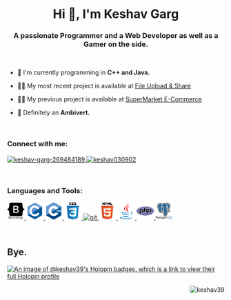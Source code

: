 <h1 align="center">Hi 👋, I'm Keshav Garg</h1>

<h3 align="center">A passionate Programmer and a Web Developer as well as a Gamer on the side.</h3>

<br/>

- 🌱 I'm currently programming in **C++ and Java.**
  
- 👨‍💻 My most recent project is available at <a target="_blank" href="https://keshav39.pythonanywhere.com">File Upload & Share</a>

- 👨‍💻 My previous project is available at <a target="_blank" href="https://keshavgargwebd.000webhostapp.com/Major-Project/">SuperMarket E-Commerce</a>

- 👀 Definitely an **Ambivert.**

<br/>
<h3 align="left">Connect with me:</h3>
<p align="left" padding="5px">
  <a href="https://linkedin.com/in/keshav-garg-269484189" target="_blank" margin="5px">
    <img margin="5px"align="center" src="https://raw.githubusercontent.com/rahuldkjain/github-profile-readme-generator/master/src/images/icons/Social/linked-in-alt.svg" alt="keshav-garg-269484189" height="30" width="40" />
  </a>
  <a href="https://instagram.com/keshav030902" target="_blank" margin="5px">
    <img margin="5px"align="center" src="https://raw.githubusercontent.com/rahuldkjain/github-profile-readme-generator/master/src/images/icons/Social/instagram.svg" alt="keshav030902" height="30" width="40" />
  </a>
</p>

<br/>
<h3 align="left">Languages and Tools:</h3>
<p align="left" padding="5px">
  <a href="https://getbootstrap.com" target="_blank" rel="noreferrer" margin="5px">
    <img margin="5px" src="https://raw.githubusercontent.com/devicons/devicon/master/icons/bootstrap/bootstrap-plain-wordmark.svg" alt="bootstrap" width="40" height="40"/>
  </a>
  <a href="https://www.cprogramming.com/" target="_blank" rel="noreferrer" margin="5px">
    <img margin="5px" src="https://raw.githubusercontent.com/devicons/devicon/master/icons/c/c-original.svg" alt="c" width="40" height="40"/> 
  </a>
  <a href="https://www.w3schools.com/cpp/" target="_blank" rel="noreferrer" margin="5px">
    <img margin="5px" src="https://raw.githubusercontent.com/devicons/devicon/master/icons/cplusplus/cplusplus-original.svg" alt="cplusplus" width="40" height="40"/>
  </a>
  <a href="https://www.w3schools.com/css/" target="_blank" rel="noreferrer" margin="5px">
    <img margin="5px" src="https://raw.githubusercontent.com/devicons/devicon/master/icons/css3/css3-original-wordmark.svg" alt="css3" width="40" height="40"/>
  </a>
  <a href="https://git-scm.com/" target="_blank" rel="noreferrer" margin="5px"> 
    <img margin="5px" src="https://www.vectorlogo.zone/logos/git-scm/git-scm-icon.svg" alt="git" width="40" height="40"/>
  </a>
  <a href="https://www.w3schools.com/html/" target="_blank" rel="noreferrer" margin="5px"> 
    <img margin="5px"src="https://raw.githubusercontent.com/devicons/devicon/master/icons/html5/html5-original-wordmark.svg" alt="html5" width="40" height="40"/> 
  </a>
  <a href="https://www.java.com" target="_blank" rel="noreferrer" margin="5px"> 
    <img margin="5px" src="https://raw.githubusercontent.com/devicons/devicon/master/icons/java/java-original.svg" alt="java" width="40" height="40"/> 
  </a>
  <a href="https://www.php.net" target="_blank" rel="noreferrer" margin="5px"> 
    <img margin="5px" src="https://raw.githubusercontent.com/devicons/devicon/master/icons/php/php-original.svg" alt="php" width="40" height="40"/>
  </a>
  <a href="https://www.postgresql.org" target="_blank" rel="noreferrer" margin="5px">
    <img margin="5px" src="https://raw.githubusercontent.com/devicons/devicon/master/icons/postgresql/postgresql-original-wordmark.svg" alt="postgresql" width="40" height="40"/> 
  </a> 
</p>
<br/>
<h2> Bye. </h2>

[![An image of @keshav39's Holopin badges, which is a link to view their full Holopin profile](https://holopin.me/keshav39)](https://holopin.io/@keshav39)


<p align="right" font-size="30px">
  <img src="https://komarev.com/ghpvc/?username=keshav39&label=View%20Count&color=00ff33&style=plastic" alt="keshav39" /> 
</p>

<!---
keshav39/keshav39 is a ✨ special ✨ repository because its `README.md` (this file) appears on your GitHub profile.
You can click the Preview link to take a look at your changes.
--->

